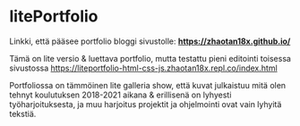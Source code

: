# litePortfolio
Linkki, että pääsee portfolio bloggi sivustolle: <b> https://zhaotan18x.github.io/ </b>

Tämä on lite versio & luettava portfolio, mutta testattu pieni editointi toisessa sivustossa
https://liteportfolio-html-css-js.zhaotan18x.repl.co/index.html

Portfoliossa on tämmöinen lite galleria show, että kuvat julkaistuu mitä olen tehnyt koulutuksen 2018-2021 aikana & erillisenä on lyhyesti työharjoituksesta, ja muu harjoitus projektit ja ohjelmointi ovat vain lyhyitä tekstiä.
